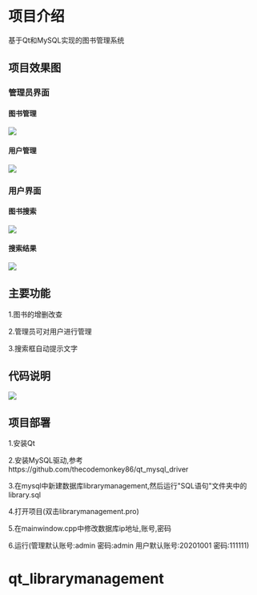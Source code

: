 # 项目介绍

基于Qt和MySQL实现的图书管理系统

## 项目效果图

### 管理员界面

#### 图书管理

![](C:\Users\Administrator\AppData\Roaming\marktext\images\2022-05-19-21-09-58-image.png)

#### 用户管理

![](C:\Users\Administrator\AppData\Roaming\marktext\images\2022-05-19-21-11-29-image.png)

### 

### 用户界面

#### 图书搜索

![](C:\Users\Administrator\AppData\Roaming\marktext\images\2022-05-19-21-34-32-image.png)

#### 搜索结果

![](C:\Users\Administrator\AppData\Roaming\marktext\images\2022-05-19-21-36-06-image.png)

## 主要功能

1.图书的增删改查

2.管理员可对用户进行管理

3.搜索框自动提示文字

## 代码说明

![](C:\Users\Administrator\Desktop\1.png)

## 项目部署

1.安装Qt

2.安装MySQL驱动,参考https://github.com/thecodemonkey86/qt_mysql_driver

3.在mysql中新建数据库librarymanagement,然后运行"SQL语句"文件夹中的library.sql

4.打开项目(双击librarymanagement.pro)

5.在mainwindow.cpp中修改数据库ip地址,账号,密码

6.运行(管理默认账号:admin 密码:admin         用户默认账号:20201001 密码:111111)
# qt_librarymanagement
